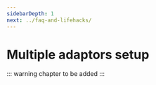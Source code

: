 ```yaml
---
sidebarDepth: 1
next: ../faq-and-lifehacks/
---
```


# Multiple adaptors setup

:::  warning
chapter to be added
:::